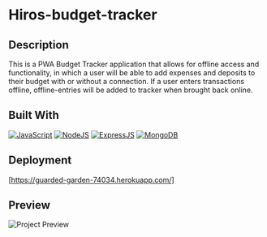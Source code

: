 # Hiros-budget-tracker

## Description 

This is a PWA Budget Tracker application that allows for offline access and functionality, in which a user will be able to add expenses and deposits to their budget with or without a connection. If a user enters transactions offline, offline-entries will be added to tracker when brought back online.
  
## Built With
[![JavaScript](https://img.shields.io/badge/JavaScript-323330?style=for-the-badge&logo=javascript&logoColor=F7DF1E)](https://www.javascript.com/)
[![NodeJS](https://img.shields.io/badge/Node.js-43853D?style=for-the-badge&logo=node.js&logoColor=white)](https://nodejs.org/en/)
[![ExpressJS](https://img.shields.io/badge/Express.js-404D59?style=for-the-badge)](https://expressjs.com/)
[![MongoDB](https://img.shields.io/badge/MongoDB-4EA94B?style=for-the-badge&logo=mongodb&logoColor=white)](https://www.mongodb.com/)


## Deployment
[https://guarded-garden-74034.herokuapp.com/]

## Preview

![Project Preview](https://i.imgur.com/Sahqcfm.png)
